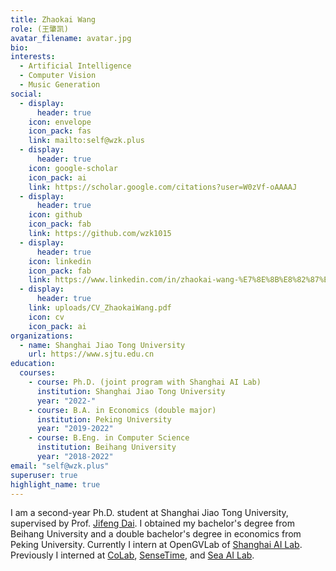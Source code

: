 ```yaml
---
title: Zhaokai Wang
role: (王肇凯)
avatar_filename: avatar.jpg
bio: 
interests:
  - Artificial Intelligence
  - Computer Vision
  - Music Generation
social:
  - display:
      header: true
    icon: envelope
    icon_pack: fas
    link: mailto:self@wzk.plus
  - display:
      header: true
    icon: google-scholar
    icon_pack: ai
    link: https://scholar.google.com/citations?user=W0zVf-oAAAAJ
  - display:
      header: true
    icon: github
    icon_pack: fab
    link: https://github.com/wzk1015
  - display:
      header: true
    icon: linkedin
    icon_pack: fab
    link: https://www.linkedin.com/in/zhaokai-wang-%E7%8E%8B%E8%82%87%E5%87%AF-5428181aa/
  - display:
      header: true
    link: uploads/CV_ZhaokaiWang.pdf
    icon: cv
    icon_pack: ai
organizations:
  - name: Shanghai Jiao Tong University
    url: https://www.sjtu.edu.cn
education:
  courses:
    - course: Ph.D. (joint program with Shanghai AI Lab)
      institution: Shanghai Jiao Tong University
      year: "2022-"
    - course: B.A. in Economics (double major)
      institution: Peking University
      year: "2019-2022"
    - course: B.Eng. in Computer Science
      institution: Beihang University
      year: "2018-2022"
email: "self@wzk.plus"
superuser: true
highlight_name: true
---
```

I am a second-year Ph.D. student at Shanghai Jiao Tong University, supervised by Prof. <a href="https://jifengdai.org/">Jifeng Dai</a>. I obtained my bachelor's degree from Beihang University and a double bachelor's degree in economics from Peking University. Currently I intern at OpenGVLab of [Shanghai AI Lab](https://www.shlab.org.cn/). Previously I interned at [CoLab](http://colalab.net/), [SenseTime](https://www.sensetime.com/), and <a href="https://sail.sea.com/">Sea AI Lab</a>.

